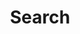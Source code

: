 ---
title: "Search" # in any language you want
layout: "search" # necessary for search
summary: "search"
placeholder: "Stay curious..."
---